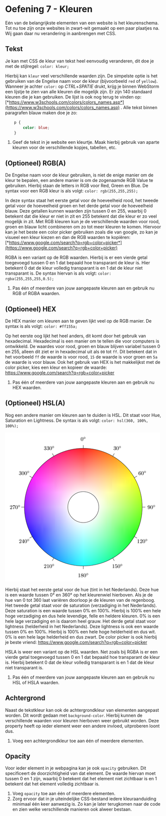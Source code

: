# Oefening 7 - Kleuren

Eén van de belangrijkste elementen van een website is het kleurenschema. Tot nu toe zijn onze websites in zwart-wit gemaakt op een paar plaatjes na. Wij gaan daar nu verandering in aanbrengen met CSS.

## Tekst

Je kan met CSS de kleur van tekst heel eenvoudig veranderen, dit doe je met de stijlregel: `color: kleur;`

Hierbij kan `kleur` veel verschillende waarden zijn. De simpelste optie is het gebruiken van de Engelse naam voor de kleur (bijvoorbeeld `red` of `yellow`). Wanneer je achter `color:` op *CTRL*+*SPATIE* drukt, krijg je binnen WebStorm een lijstje te zien van alle kleuren die mogelijk zijn. Er zijn 140 standaard kleuren die je kan gebruiken. De lijst is ook nog terug te vinden op: [*https://www.w3schools.com/colors/colors_names.asp*](https://www.w3schools.com/colors/colors_names.asp) . Alle tekst binnen paragrafen blauw maken doe je zo:

``` css
    p {
        color: blue;
    }
```

1.  Geef de tekst in je website een kleurtje. Maak hierbij gebruik van aparte kleuren voor de verschillende kopjes, tabellen, etc.

## (Optioneel) RGB(A)

De Engelse naam voor de kleur gebruiken, is niet de enige manier om de kleur te bepalen, een andere manier is om de zogenaamde RGB Value te gebruiken. Hierbij staan de letters in RGB voor Red, Green en Blue. De syntax voor een RGB kleur is als volgt: `color: rgb(255,255,255);`

In deze syntax staat het eerste getal voor de hoeveelheid rood, het tweede getal voor de hoeveelheid groen en het derde getal voor de hoeveelheid blauw. Deze getallen kunnen waarden zijn tussen 0 en 255, waarbij 0 betekent dat die kleur er niet in zit en 255 betekent dat die kleur er zo veel mogelijk in zit. Met RGB kleuren kun je de verschillende waarden voor rood, groen en blauw licht combineren om zo tot meer kleuren te komen. Hiervoor kan je het beste een color picker gebruiken zoals die van google, zo kan je visueel een kleur kiezen en dan de RGB waarden te kopiëren: [*https://www.google.com/search?q=rgb+color+picker*](https://www.google.com/search?q=rgb+color+picker)

RGBA is een variant op de RGB waarden. Hierbij is er een vierde getal toegevoegd tussen 0 en 1 dat bepaald hoe transparant de kleur is. Hier betekent 0 dat de kleur volledig transparant is en 1 dat de kleur niet transparant is. De syntax hiervan is als volgt: `color: rgba(255,255,255,0.5);`

1.  Pas één of meerdere van jouw aangepaste kleuren aan en gebruik nu RGB of RGBA waarden.

## (Optioneel) HEX

De HEX manier om kleuren aan te geven lijkt veel op de RGB manier. De syntax is als volgt: `color: #ff155a;`

Op het eerste oog lijkt het heel anders, dit komt door het gebruik van hexadecimal. Hexadecimal is een manier om te tellen die voor computers is ontwikkeld. De waardes voor rood, groen en blauw blijven variabel tussen 0 en 255, alleen dit ziet er in hexadecimal uit als `00` tot `ff`. Dit betekent dat in het voorbeeld `ff` de waarde is voor rood, `15` de waarde is voor groen en `5a` de waarde is voor blauw. Ook het gebruik van HEX is het makkelijkst met de color picker, kies een kleur en kopieer de waarde: <https://www.google.com/search?q=rgb+color+picker>

1.  Pas één of meerdere van jouw aangepaste kleuren aan en gebruik nu HEX waarden.

## (Optioneel) HSL(A)

Nog een andere manier om kleuren aan te duiden is HSL. Dit staat voor Hue, Saturation en Lightness. De syntax is als volgt: `color: hsl(360, 100%, 100%);`

![Image result for color wheel angles](../assets/image11.png)

Hierbij staat het eerste getal voor de hue (tint in het Nederlands). Deze hue is een waarde tussen 0° en 360° op het kleurenwiel hierboven. Als je de hue van 0 tot 360 laat variëren doorloop je de kleuren van de regenboog. Het tweede getal staat voor de saturation (verzadiging in het Nederlands). Deze saturation is een waarde tussen 0% en 100%. Hierbij is 100% een hele hoge verzadiging en dus hele levendige, felle en heldere kleuren. 0% is een hele lage verzadiging en is daarom heel grauw. Het derde getal staat voor lightness (helderheid in het Nederlands). Deze lightness is ook een waarde tussen 0% en 100%. Hierbij is 100% een hele hoge helderheid en dus wit. 0% is een hele lage helderheid en dus zwart. De color picker is ook hierbij je beste vriend: <https://www.google.com/search?q=rgb+color+picker>

HSLA is weer een variant op de HSL waarden. Net zoals bij RGBA is er een vierde getal toegevoegd tussen 0 en 1 dat bepaald hoe transparant de kleur is. Hierbij betekent 0 dat de kleur volledig transparant is en 1 dat de kleur niet transparant is.

1.  Pas één of meerdere van jouw aangepaste kleuren aan en gebruik nu HSL of HSLA waarden.

## Achtergrond

Naast de tekstkleur kan ook de achtergrondkleur van elementen aangepast worden. Dit wordt gedaan met `background-color`. Hierbij kunnen de verschillende waarden voor kleuren hierboven weer gebruikt worden. Deze property heeft op ieder element weer een andere invloed, uitproberen loont dus.

1.  Voeg een achtergrondkleur toe aan één of meerdere elementen.

## Opacity

Voor ieder element in je webpagina kan je ook `opacity` gebruiken. Dit specificeert de doorzichtigheid van dat element. De waarde hiervan moet tussen 0 en 1 zijn, waarbij 0 betekent dat het element niet zichtbaar is en 1 betekent dat het element volledig zichtbaar is.

1.  Voeg `opacity` toe aan één of meerdere elementen.
2.  Zorg ervoor dat in je uiteindelijke CSS-bestand iedere kleuraanduiding minimaal één keer aanwezig is. Zo kan je later terugkomen naar de code en zien welke verschillende manieren ook alweer bestaan.
